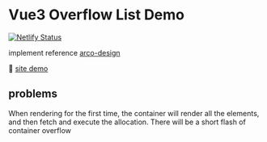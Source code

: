 # Vue3 Overflow List Demo

[![Netlify Status](https://api.netlify.com/api/v1/badges/fdcb4418-ab58-449b-bfdc-3fb1a53cd100/deploy-status)](https://app.netlify.com/sites/vue3-overflow-list/deploys)

implement reference [arco-design](https://semi.design/zh-CN/show/overflowlist)

🥳 [site demo](https://vue3-overflow-list.netlify.app/)

## problems

When rendering for the first time, the container will render all the elements, and then fetch and execute the allocation. There will be a short flash of container overflow
